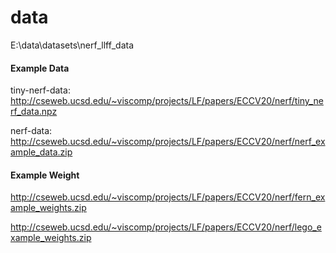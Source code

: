 # data

E:\data\datasets\nerf_llff_data

#### Example Data

tiny-nerf-data: http://cseweb.ucsd.edu/~viscomp/projects/LF/papers/ECCV20/nerf/tiny_nerf_data.npz

nerf-data: http://cseweb.ucsd.edu/~viscomp/projects/LF/papers/ECCV20/nerf/nerf_example_data.zip

#### Example Weight

http://cseweb.ucsd.edu/~viscomp/projects/LF/papers/ECCV20/nerf/fern_example_weights.zip

http://cseweb.ucsd.edu/~viscomp/projects/LF/papers/ECCV20/nerf/lego_example_weights.zip
